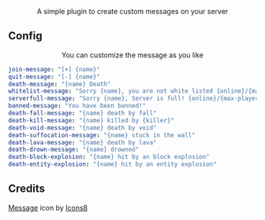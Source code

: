<p align="center">
  A simple plugin to create custom messages on your server
</p>

## Config
<p align="center">
  You can customize the message as you like
</p>

```yaml
join-message: "[+] {name}"
quit-message: "[-] {name}"
death-message: "{name} Death"
whitelist-message: "Sorry {name}, you are not white listed {online}/{max-players}"
serverfull-message: "Sorry {name}, Server is full! {online}/{max-players}"
banned-message: "You have been banned!"
death-fall-message: "{name} death by fall"
death-kill-message: "{name} killed by {killer}"
death-void-message: "{name} death by void"
death-suffocation-message: "{name} stuck in the wall"
death-lava-message: "{name} death by lava"
death-drown-message: "{name} drowned"
death-block-explosion: "{name} hit by an block explosion"
death-entity-explosion: "{name} hit by an entity explosion"
```

## Credits
<a target="_blank" href="https://icons8.com/icon/116714/chat-bubble">Message</a> icon by <a target="_blank" href="https://icons8.com">Icons8</a>
